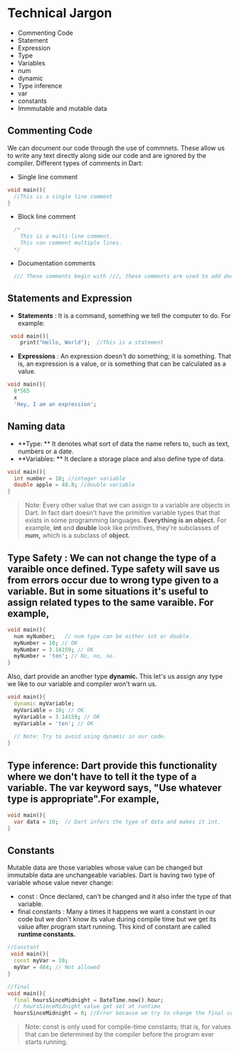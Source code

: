 # Technical Jargon
* Commenting Code
* Statement
* Expression
* Type
* Variables
* num
* dynamic
* Type inference
* var
* constants
* Immmutable and mutable data


## Commenting Code
We can document our code through the use of commnets. These allow us to write any text directly along side our code and are ignored by the compiler.
Different types of comments in Dart:
* Single line comment
```Dart
void main(){
  //This is a single line comment
}
```

* Block line comment
```Dart
  /* 
    This is a multi-line comment.
    This can comment multiple lines.
  */
```

* Documentation comments
```Dart
  /// These comments begin with ///, these comments are used to add documnetation comments to our code
```

## Statements and Expression
* **Statements** : It is a command, something we tell the computer to do. For example:
```Dart
 void main(){
    print("Hello, World");  //This is a statement
```

* **Expressions** : An expression doesn't do something; it is something. That is, an expression is a value, or is something that can be calculated as a value.
```Dart
void main(){
  8*565
  x
  'Hey, I am an expression';
```

## Naming data
* **Type: ** It denotes what sort of data the name refers to, such as text, numbers or a date.
* **Variables: ** It declare a storage place and also define type of data.
```dart
void main(){
  int number = 10; //integer variable
  double apple = 48.8; //double variable
}
```

> Note: Every other value that we can assign to a variable are objects in Dart. In fact dart doesn't have the primitive variable types that that exists in some programming languages. **Everything is an object.** For example, **int** and **double** look like primitives, they're subclasses of **num,** which is a subclass of **object.**


## Type Safety : We can not change the type of a varaible once defined. Type safety will save us from errors occur due to wrong type given to a variable. But in some situations it's useful to assign related types to the same varaible. For example,
```dart
void main(){
  num myNumber;   // num type can be either int or double.
  myNumber = 10; // OK
  myNumber = 3.14159; // OK
  myNumber = 'ten'; // No, no, no.
}
```

Also, dart provide an another type **dynamic.** This let's us assign any type we like to our variable and compiler won't warn us.
```dart
void main(){
  dynamic myVariable;
  myVariable = 10; // OK
  myVariable = 3.14159; // OK
  myVariable = 'ten'; // OK
  
  // Note: Try to avoid using dynamic in our code.
}
```

## Type inference: Dart provide this functionality where we don't have to tell it the type of a variable. The **var** keyword says, "Use whatever type is appropriate".For example,
```dart
void main(){
  var data = 10;  // Dart infers the type of data and makes it int.
}
```

## Constants
Mutable data are those variables whose value can be changed but immutable data are unchangeable variables. Dart is having two type of variable whose value never change:
* const : Once declared, can't be changed and it also infer the type of that variable.
* final constants : Many a times it happens we want a constant in our code but we don't know its value during compile time but we get its value after program start running. This kind of constant are called **runtime constants.**

```dart
//Constant
 void main(){
  const myVar = 10;
  myVar = 484; // Not allowed
}
```

```dart
//final
void main(){
  final hoursSinceMidnight = DateTime.now().hour;
  // hoursSinceMidnight value get set at runtime
  hoursSinceMidnight = 0; //Error because we try to change the final constant after it’s already been set
```

> Note: const is only used for compile-time constants; that is, for values that can be determined by the compiler before the program ever starts running.


